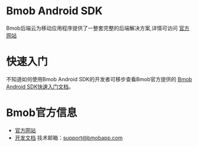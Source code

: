 Bmob Android SDK
==========

Bmob后端云为移动应用程序提供了一整套完整的后端解决方案,详情可访问 [官方网站](https://www.bmobapp.com/)


# 快速入门

不知道如何使用Bmob Android SDK的开发者可移步查看Bmob官方提供的 [Bmob Android SDK快速入门文档](http://doc.bmobapp.com/data/android/index.html)。

# Bmob官方信息

- [官方网站](https://www.bmobapp.com/)
- [开发文档](http://doc.bmobapp.com/data/android/index.html)
技术邮箱：support@bmobapp.com
